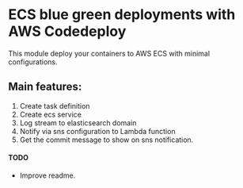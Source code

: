 # ECS blue green deployments with AWS Codedeploy
This module deploy your containers to AWS ECS with minimal configurations.

## Main features:

1. Create task definition
1. Create ecs service
1. Log stream to elasticsearch domain
1. Notify via sns configuration to Lambda function
1. Get the commit message to show on sns notification.

#### TODO
- Improve readme.